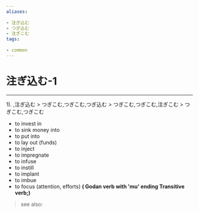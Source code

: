 ```yaml
---
aliases:
    
- 注ぎ込む
- つぎ込む
- 注ぎこむ
tags:
    
- common
---
```


# 注ぎ込む-1
---
1).
,注ぎ込む > つぎこむ,つぎこむ,つぎ込む > つぎこむ,つぎこむ,注ぎこむ > つぎこむ,つぎこむ

- to invest in
- to sink money into
- to put into
- to lay out (funds)
- to inject
- to impregnate
- to infuse
- to instill
- to implant
- to imbue
- to focus (attention, efforts)
**( Godan verb with 'mu' ending Transitive verb;)**
> see also: 
            